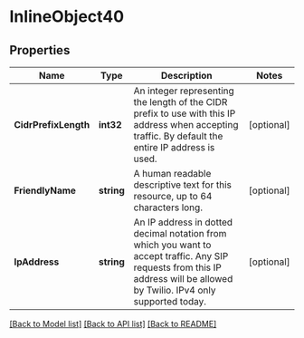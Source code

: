# InlineObject40

## Properties

Name | Type | Description | Notes
------------ | ------------- | ------------- | -------------
**CidrPrefixLength** | **int32** | An integer representing the length of the CIDR prefix to use with this IP address when accepting traffic. By default the entire IP address is used. | [optional] 
**FriendlyName** | **string** | A human readable descriptive text for this resource, up to 64 characters long. | [optional] 
**IpAddress** | **string** | An IP address in dotted decimal notation from which you want to accept traffic. Any SIP requests from this IP address will be allowed by Twilio. IPv4 only supported today. | [optional] 

[[Back to Model list]](../README.md#documentation-for-models) [[Back to API list]](../README.md#documentation-for-api-endpoints) [[Back to README]](../README.md)



